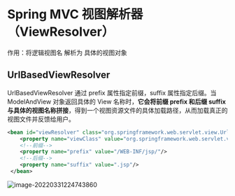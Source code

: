 # Spring MVC 视图解析器（ViewResolver）

作用：将逻辑视图名 解析为 具体的视图对象



## UrlBasedViewResolver



UrlBasedViewResolver 通过 prefix 属性指定前缀，suffix 属性指定后缀。当 ModelAndView 对象返回具体的 View 名称时，**它会将前缀 prefix 和后缀 suffix 与具体的视图名称拼接**，得到一个视图资源文件的具体加载路径，从而加载真正的视图文件并反馈给用户。

```xml
<bean id="viewResolver" class="org.springframework.web.servlet.view.UrlBasedViewResolver">            
    <property name="viewClass" value="org.springframework.web.servlet.view.InternalResourceViewResolver"/> <!--不能省略-->
    <!--前缀-->
    <property name="prefix" value="/WEB-INF/jsp/"/>
    <!--后缀-->
    <property name="suffix" value=".jsp"/>  
 </bean>
```





![image-20220331224743860](C:\Users\26442\AppData\Roaming\Typora\typora-user-images\image-20220331224743860.png)

